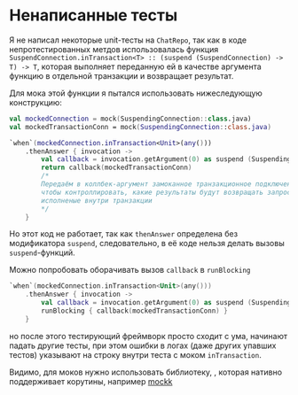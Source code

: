 # Ненаписанные тесты

Я не написал некоторые unit-тесты на `ChatRepo`, так как в коде 
непротестированных метдов использовалась функция 
`SuspendConnection.inTransaction<T> :: (suspend (SuspendConnection) -> T) -> T`, 
которая выполняет переданную ей в качестве аргумента функцию в отдельной
транзакции и возвращает результат.

Для мока этой функции я пытался использовать нижеследующую конструкцию:

```kotlin
val mockedConnection = mock(SuspendingConnection::class.java)
val mockedTransactionConn = mock(SuspendingConnection::class.java)

`when`(mockedConnection.inTransaction<Unit>(any()))
    .thenAnswer { invocation ->
        val callback = invocation.getArgument(0) as suspend (SuspendingConnection) -> Unit
        return callback(mockedTransactionConn)
        /*
        Передаём в коллбек-аргумент замоканное транзакционное подключение
        чтобы контроллировать, какие результаты будут возвращать запросы,
        исполненые внутри транзакции
        */
    }
```

Но этот код не работает, так как `thenAnswer` определена без модификатора 
`suspend`, следовательно, в её коде нельзя делать вызовы `suspend`-функций.

Можно попробовать оборачивать вызов `callback` в `runBlocking`

```kotlin
`when`(mockedConnection.inTransaction<Unit>(any()))
    .thenAnswer { invocation ->
        val callback = invocation.getArgument(0) as suspend (SuspendingConnection) -> Unit
        runBlocking { callback(mockedTransactionConn) }
    }
``` 
но после этого тестирующий фреймворк просто сходит с ума, начинают падать другие тесты, при этом ошибки в 
логах (даже других упавших тестов) указывают на строку внутри теста с моком `inTransaction`.

Видимо, для моков нужно использовать библиотеку, , которая нативно поддерживает корутины,
 например [mockk](https://mockk.io/)